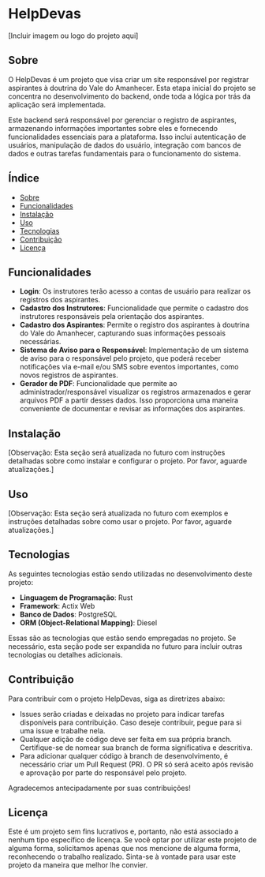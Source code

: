 # HelpDevas

[Incluir imagem ou logo do projeto aqui]

## Sobre

O HelpDevas é um projeto que visa criar um site responsável por registrar aspirantes à doutrina do Vale do Amanhecer. Esta etapa inicial do projeto se concentra no desenvolvimento do backend, onde toda a lógica por trás da aplicação será implementada.

Este backend será responsável por gerenciar o registro de aspirantes, armazenando informações importantes sobre eles e fornecendo funcionalidades essenciais para a plataforma. Isso inclui autenticação de usuários, manipulação de dados do usuário, integração com bancos de dados e outras tarefas fundamentais para o funcionamento do sistema.

## Índice

- [Sobre](#sobre)
- [Funcionalidades](#funcionalidades)
- [Instalação](#instalação)
- [Uso](#uso)
- [Tecnologias](#tecnologias)
- [Contribuição](#contribuição)
- [Licença](#licença)

## Funcionalidades

- **Login**: Os instrutores terão acesso a contas de usuário para realizar os registros dos aspirantes.
- **Cadastro dos Instrutores**: Funcionalidade que permite o cadastro dos instrutores responsáveis pela orientação dos aspirantes.
- **Cadastro dos Aspirantes**: Permite o registro dos aspirantes à doutrina do Vale do Amanhecer, capturando suas informações pessoais necessárias.
- **Sistema de Aviso para o Responsável**: Implementação de um sistema de aviso para o responsável pelo projeto, que poderá receber notificações via e-mail e/ou SMS sobre eventos importantes, como novos registros de aspirantes.
- **Gerador de PDF**: Funcionalidade que permite ao administrador/responsável visualizar os registros armazenados e gerar arquivos PDF a partir desses dados. Isso proporciona uma maneira conveniente de documentar e revisar as informações dos aspirantes.

## Instalação

[Observação: Esta seção será atualizada no futuro com instruções detalhadas sobre como instalar e configurar o projeto. Por favor, aguarde atualizações.]

## Uso

[Observação: Esta seção será atualizada no futuro com exemplos e instruções detalhadas sobre como usar o projeto. Por favor, aguarde atualizações.]

## Tecnologias

As seguintes tecnologias estão sendo utilizadas no desenvolvimento deste projeto:

- **Linguagem de Programação**: Rust
- **Framework**: Actix Web
- **Banco de Dados**: PostgreSQL
- **ORM (Object-Relational Mapping)**: Diesel

Essas são as tecnologias que estão sendo empregadas no projeto. Se necessário, esta seção pode ser expandida no futuro para incluir outras tecnologias ou detalhes adicionais.

## Contribuição

Para contribuir com o projeto HelpDevas, siga as diretrizes abaixo:

- Issues serão criadas e deixadas no projeto para indicar tarefas disponíveis para contribuição. Caso deseje contribuir, pegue para si uma issue e trabalhe nela.
- Qualquer adição de código deve ser feita em sua própria branch. Certifique-se de nomear sua branch de forma significativa e descritiva.
- Para adicionar qualquer código à branch de desenvolvimento, é necessário criar um Pull Request (PR). O PR só será aceito após revisão e aprovação por parte do responsável pelo projeto.

Agradecemos antecipadamente por suas contribuições!

## Licença

Este é um projeto sem fins lucrativos e, portanto, não está associado a nenhum tipo específico de licença. Se você optar por utilizar este projeto de alguma forma, solicitamos apenas que nos mencione de alguma forma, reconhecendo o trabalho realizado. Sinta-se à vontade para usar este projeto da maneira que melhor lhe convier.
